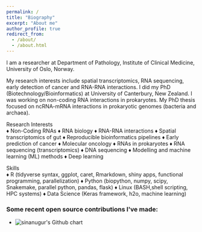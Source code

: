 ```yaml
---
permalink: /
title: "Biography"
excerpt: "About me"
author_profile: true
redirect_from: 
  - /about/
  - /about.html
---
```


I am a researcher at Department of Pathology, Institute of Clinical Medicine, University of Oslo, Norway.  

My research interests include spatial transcriptomics, RNA sequencing, early detection of cancer and RNA-RNA interactions. I did my PhD (Biotechnology/Bioinformatics) at University of Canterbury, New Zealand. I was working on non-coding RNA interactions in prokaryotes. My PhD thesis focused on ncRNA-mRNA interactions in prokaryotic genomes (bacteria and archaea).  



Research Interests  
♦ Non-Coding RNAs ♦ RNA biology ♦ RNA-RNA interactions ♦ Spatial transcriptomics of gut ♦ Reproducible bioinformatics pipelines ♦ Early prediction of cancer ♦ Molecular oncology ♦ RNAs in prokaryotes ♦ RNA sequencing (transcriptomics) ♦ DNA sequencing ♦ Modelling and machine learning (ML) methods ♦ Deep learning

Skills  
♦ R (tidyverse syntax, ggplot, caret, Rmarkdown, shiny apps, functional programming, parallelization) ♦ Python (biopython, numpy, scipy, Snakemake, parallel python, pandas, flask) ♦ Linux (BASH,shell scripting, HPC systems) ♦ Data Science (Keras framework, h2o, machine learning)  

<div id="contributions" class="contributions">
  <h3>Some recent open source contributions I've made:</h3>
  <ul>
    <li>
      <img src="http://ghchart.rshah.org/sinanugur" alt="sinanugur's Github chart" />
    </li>
  </ul> 
</div>

